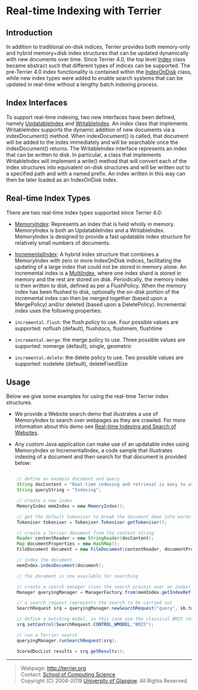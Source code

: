 
Real-time Indexing with Terrier
===============================

Introduction
------------

In addition to traditional on-disk indices, Terrier provides both memory-only and hybrid memory+disk index structures that can be updated dynamically with new documents over time. Since Terrier 4.0, the top level [Index](http://terrier.org/docs/v5.2/javadoc/org/terrier/structures/Index.html) class became abstract such that different types of indices can be supported. The pre-Terrier 4.0 index functionality is contained within the [IndexOnDisk](http://terrier.org/docs/v5.2/javadoc/org/terrier/structures/IndexOnDisk.html) class, while new index types were added to enable search systems that can be updated in real-time without a lengthy batch indexing process.

Index Interfaces
----------------

To support real-time indexing, two new interfaces have been defined, namely [UpdatableIndex](http://terrier.org/docs/v5.2/javadoc/org/terrier/realtime/UpdatableIndex.html) and [WritableIndex](http://terrier.org/docs/v5.2/javadoc/org/terrier/realtime/WritableIndex.html). An index class that implements WritableIndex supports the dynamic addition of new documents via a indexDocument() method. When indexDocument() is called, that document will be added to the index immediately and will be searchable once the indexDocument() returns. The WritableIndex interface represents an index that can be written to disk. In particular, a class that implements WritableIndex will implement a write() method that will convert each of the index structures into equivalent on-disk structures and will be written out to a specified path and with a named prefix. An index written in this way can then be later loaded as an IndexOnDisk index.

Real-time Index Types
---------------------

There are two real-time index types supported since Terrier 4.0:

-   [MemoryIndex](http://terrier.org/docs/v5.2/javadoc/org/terrier/realtime/memory/MemoryIndex.html): Represents an index that is held wholly in memory. MemoryIndex is both an UpdatableIndex and a WritableIndex. MemoryIndex is designed to provide a fast updatable index structure for relatively small numbers of documents.

-   [IncrementalIndex](http://terrier.org/docs/v5.2/javadoc/org/terrier/realtime/incremental/IncrementalIndex.html): A hybrid index structure that combines a MemoryIndex with zero or more IndexOnDisk indices, facilitating the updating of a large index that could not be stored in memory alone. An incremental index is a [MultiIndex](http://terrier.org/docs/v5.2/javadoc/org/terrier/realtime/multi/MultiIndex.html), where one index shard is stored in memory and the rest are stored on disk. Periodically, the memory index is then written to disk, defined as per a FlushPolicy. When the memory index has been flushed to disk, optionally the on-disk portion of the incremental index can then be merged together (based upon a MergePolicy) and/or deleted (based upon a DeletePolicy). Incremental index uses the following properties:

 - `incremental.flush`: the flush policy to use. Four possible values are supported: noflush (default), flushdocs, flushmem, flushtime

 - `incremental.merge`: the merge policy to use. Three possible values are supported: nomerge (default), single, geometric

 - `incremental.delete`: the delete policy to use. Two possible values are supported: nodelete (default), deleteFixedSize

Usage
-----

Below we give some examples for using the real-time Terrier index structures.

-   We provide a Website search demo that illustrates a use of MemoryIndex to search over webpages as they are crawled. For more information about this demo see [Real-time Indexing and Search of Websites](website_search.md).

-   Any custom Java application can make use of an updatable index using MemoryIndex or IncrementalIndex, a code sample that illustrates indexing of a document and then search for that document is provided below:

```java

    // define an example document and query
    String docContent = "Real-time indexing and retrieval is easy to use in Terrier";
    String queryString = "Indexing";

    // create a new index
    MemoryIndex memIndex = new MemoryIndex();

    // get the default tokeniser to break the document down into words
    Tokeniser tokeniser = Tokeniser.Tokeniser.getTokeniser();

    // create a Terrier document from the content string
    Reader contentReader = new StringReader(docContent);
    Map documentProperties = new HashMap();
    FileDocument document = new FileDocument(contentReader, documentProperties, tokeniser);

    // index the document
    memIndex.indexDocument(document);

    // the document is now available for searching

    // create a search manager (runs the search process over an index)
    Manager queryingManager = ManagerFactory.from(memIndex.getIndexRef());

    // a search request represents the search to be carried out
    SearchRequest srq = queryingManager.newSearchRequest("query", sb.toString());

    // define a matching model, in this case use the classical BM25 retrieval model
    srq.setControl(SearchRequest.CONTROL_WMODEL,"BM25");

    // run a Terrier search
    queryingManager.runSearchRequest(srq);

    ScoredDocList results = srq.getResults();
```

------------------------
> Webpage: <http://terrier.org>  
> Contact: [School of Computing Science](http://www.dcs.gla.ac.uk/)  
> Copyright (C) 2004-2019 [University of Glasgow](http://www.gla.ac.uk/). All Rights Reserved. 

 

